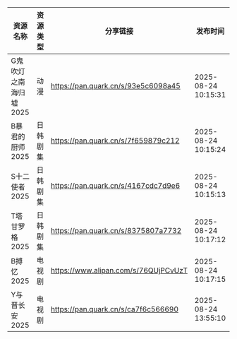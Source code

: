 | 资源名称          | 资源类型 | 分享链接                                 | 发布时间                |
| ------------- | ---- | ------------------------------------ | ------------------- |
| G鬼吹灯之南海归墟2025 | 动漫   | https://pan.quark.cn/s/93e5c6098a45  | 2025-08-24 10:15:31 |
| B暴君的厨师2025    | 日韩剧集 | https://pan.quark.cn/s/7f659879c212  | 2025-08-24 10:15:24 |
| S十二使者2025     | 日韩剧集 | https://pan.quark.cn/s/4167cdc7d9e6  | 2025-08-24 10:15:13 |
| T塔甘罗格2025     | 日韩剧集 | https://pan.quark.cn/s/8375807a7732  | 2025-08-24 10:17:12 |
| B搏忆2025       | 电视剧  | https://www.alipan.com/s/76QUjPCvUzT | 2025-08-24 10:17:15 |
| Y与晋长安2025     | 电视剧  | https://pan.quark.cn/s/ca7f6c566690  | 2025-08-24 13:55:10 |
